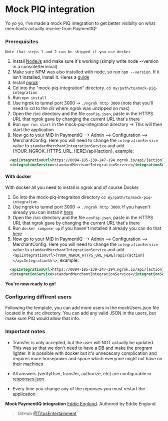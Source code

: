 # Mock PIQ integration

Yo yo yo, I've made a mock PIQ integration to get better visibilty on what merchants actually receive from PaymentIQ!

### Prerequisites

`Note that steps 1 and 2 can be skipped if you use docker`

1. Install [NodeJs](https://nodejs.org/en/) and make sure it's working (simply write node --version in a console/terminal)
2. Make sure NPM was also installed with node, so run `npm --version`. If it isn't installed, install it. Heres a [guide](https://blog.teamtreehouse.com/install-node-js-npm-mac)
3. Install [ngrok](https://ngrok.com/)
4. Cd into the "mock-piq-integration" directory. `cd my/path/to/mock-piq-integration`
5. Run `npm install`
6. Use ngrok to tunnel port 3000 -> `./ngrok http 3000` (note that you'll need to cd to the dir where ngrok was unzipped on mac)
7. Open the /src directory and the file `config.json`, paste in the HTTPS URL that ngrok gave by changing the current URL that's there
8. Run `npm run start` in the mock-piq-integration directory -> This will then start the application
9. Now go to your MID in PaymentIQ --> Admin --> Configuration --> MerchantConfig. Here you will need to change the `integrationService` value
 to `standardMerchantIntegrationService` and add <apiIntegrationUrl>{YOUR_NGROK_HTTPS_URL_HERE}/api/{action}</apiIntegrationUrl>, example:

```xml
  <apiIntegrationUrl>https://0094-185-139-247-194.ngrok.io/api/{action}</apiIntegrationUrl>
  <integrationService>standardMerchantIntegrationService</integrationService>
```

#### With docker

With docker all you need to install is ngrok and of course Docker.

1. Go into the mock-piq-integraiton directory `cd my/path/to/mock-piq-integration`
2. Use ngrok to tunnel port 3000 -> `./ngrok http 3000`. If you haven't already you can install it [here](https://ngrok.com/)
3. Open the /src directory and the file `config.json`, paste in the HTTPS URL that ngrok gave by changing the current URL that's there
3. Run `docker compose up` if you haven't installed it already you can do that [here](https://www.docker.com/products/docker-desktop)
4. Now go to your MID in PaymentIQ --> Admin --> Configuration --> MerchantConfig. Here you will need to change the `integrationService` value
 to `standardMerchantIntegrationService` and add `<apiIntegrationUrl>{YOUR_NGROK_HTTPS_URL_HERE}/api/{action}</apiIntegrationUrl>`, example:

```xml
  <apiIntegrationUrl>https://0094-185-139-247-194.ngrok.io/api/{action}</apiIntegrationUrl>
  <integrationService>standardMerchantIntegrationService</integrationService>
```

**You're now ready to go!**

### Configuring diffirent users

Following the template, you can add more users in the mockUsers.json file located in the src directory. You can add any valid JSON in the users, but make sure PIQ would allow that info.

### Important notes

- Transfer is only accepted, but the user will NOT actually be updated. This was so that we don't need to have a DB and make the program lighter. It is possible with docker but it's unnececary complication and requires more horsepower and space which everyone might not have on their machines

- All answers (verifyUser, transfer, authorize, etc) are configurable in [responses.json]("./src/responses.json")

- Every time you change any of the reponses you must restart the application

**Mock PaymentIQ integration** [Eddie Englund](https://github.com/TitusEntertainment).
Authored by Eddie Englund.

> GitHub [@TitusEntertainment](https://github.com/TitusEntertainment)
